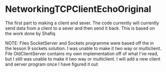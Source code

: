 # NetworkingTCPClientEchoOriginal
The first part to making a client and sever. The code currently will currently send data from a client to a sever and then send it back. This is based on the work done by Shafiq

NOTE: Files SocketServer and Sockets programme were based off the in the lesson 9 sockets solution. I was unable to make it two way or multiclient. File OldClientServer contains my own implementation off of what I've read, but I still was unable to make it two way or multiclient. I will add a new client and server program once I have figured it out
